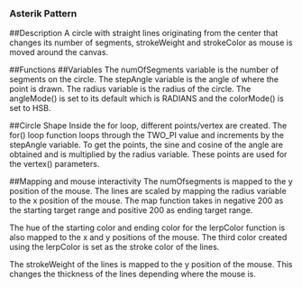 ### Asterik Pattern

##Description
A circle with straight lines originating from the center that changes its number of segments, strokeWeight and strokeColor as mouse is moved around the canvas.

##Functions
##Variables
The numOfSegments variable is the number of segments on the circle. The stepAngle variable is the angle of where the point is drawn. The radius variable is the radius of the circle.
The angleMode() is set to its default which is RADIANS and the colorMode() is set to HSB.

##Circle Shape
Inside the for loop, different points/vertex are created. The for() loop function loops through the TWO_PI value and increments by the stepAngle variable. To get the points, the sine and cosine of the angle are obtained and is multiplied by the radius variable. These points are used for the vertex() parameters.

##Mapping and mouse interactivity
The numOfsegments is mapped to the y position of the mouse. The lines are scaled by mapping the radius variable to the x position of the mouse. The map function takes in negative 200 as the starting target range and  positive 200 as ending target range.

The hue of the starting color and ending color for the lerpColor function is also mapped to the x and y positions of the mouse. The third color created using the lerpColor is set as the stroke color of the lines.

The strokeWeight of the lines is mapped to the y position of the mouse. This changes the thickness of the lines depending where the mouse is.
